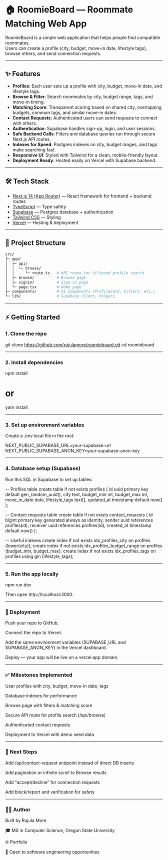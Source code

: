 # 🏠 RoomieBoard — Roommate Matching Web App

RoomieBoard is a simple web application that helps people find compatible roommates.  
Users can create a profile (city, budget, move-in date, lifestyle tags), browse others, and send connection requests.

---

## ✨ Features

- **Profiles**: Each user sets up a profile with city, budget, move-in date, and lifestyle tags.
- **Browse & Filter**: Search roommates by city, budget range, tags, and move-in timing.
- **Matching Score**: Transparent scoring based on shared city, overlapping budgets, common tags, and similar move-in dates.
- **Contact Requests**: Authenticated users can send requests to connect with others.
- **Authentication**: Supabase handles sign-up, login, and user sessions.
- **Safe Backend Calls**: Filters and database queries run through secure Next.js API routes.
- **Indexes for Speed**: Postgres indexes on city, budget ranges, and tags make searching fast.
- **Responsive UI**: Styled with Tailwind for a clean, mobile-friendly layout.
- **Deployment Ready**: Hosted easily on Vercel with Supabase backend.

---

## 🛠️ Tech Stack

- [Next.js 14 (App Router)](https://nextjs.org/) — React framework for frontend + backend routes
- [TypeScript](https://www.typescriptlang.org/) — Type safety
- [Supabase](https://supabase.com/) — Postgres database + authentication
- [Tailwind CSS](https://tailwindcss.com/) — Styling
- [Vercel](https://vercel.com/) — Hosting & deployment

---

## 📂 Project Structure

```bash
src/
├─ app/
│  ├─ api/
│  │  └─ browse/
│  │     └─ route.ts   # API route for filtered profile search
│  ├─ browse/          # Browse page
│  ├─ signin/          # Sign-in page
│  └─ page.tsx         # Home page
├─ components/         # UI components (ProfileCard, Filters, etc.)
└─ lib/                # Supabase client, helpers

```
---

## ⚡ Getting Started

### 1. Clone the repo

git clone https://github.com/rujulamore/roomieboard.git
cd roomieboard

---

### 2. Install dependencies

npm install
# or
yarn install

---

### 3. Set up environment variables

Create a .env.local file in the root:

NEXT_PUBLIC_SUPABASE_URL=your-supabase-url
NEXT_PUBLIC_SUPABASE_ANON_KEY=your-supabase-anon-key

---

### 4. Database setup (Supabase)

Run this SQL in Supabase to set up tables:

-- Profiles table
create table if not exists profiles (
  id uuid primary key default gen_random_uuid(),
  city text,
  budget_min int,
  budget_max int,
  move_in_date date,
  lifestyle_tags text[],
  updated_at timestamp default now()
);

-- Contact requests table
create table if not exists contact_requests (
  id bigint primary key generated always as identity,
  sender uuid references profiles(id),
  receiver uuid references profiles(id),
  created_at timestamp default now()
);

-- Useful indexes
create index if not exists idx_profiles_city on profiles (lower(city));
create index if not exists idx_profiles_budget_range on profiles (budget_min, budget_max);
create index if not exists idx_profiles_tags on profiles using gin (lifestyle_tags);

---

### 5. Run the app locally

npm run dev

Then open http://localhost:3000.

---

### 🚀 Deployment

Push your repo to GitHub.

Connect the repo to Vercel.

Add the same environment variables (SUPABASE_URL and SUPABASE_ANON_KEY) in the Vercel dashboard.

Deploy — your app will be live on a vercel.app domain.

---

### ✅ Milestones Implemented

 User profiles with city, budget, move-in date, tags

 Database indexes for performance

 Browse page with filters & matching score

 Secure API route for profile search (/api/browse)

 Authenticated contact requests

 Deployment to Vercel with demo seed data

---

### 🔮 Next Steps

Add /api/contact-request endpoint instead of direct DB inserts

Add pagination or infinite scroll to Browse results

Add “accept/decline” for connection requests

Add block/report and verification for safety

---

### 👩‍💻 Author

Built by Rujula More

🎓 MS in Computer Science, Oregon State University

🌐 Portfolio

💼 Open to software engineering opportunities




